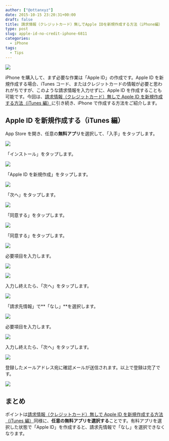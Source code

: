 ```yaml
---
author: ["@ottanxyz"]
date: 2015-10-15 23:20:31+00:00
draft: false
title: 請求情報（クレジットカード）無しでApple IDを新規作成する方法（iPhone編）
type: post
slug: apple-id-no-credit-iphone-6811
categories:
  - iPhone
tags:
  - Tips
---
```


![](/uploads/2015/10/151015-5620326c1b3bd.jpg)

iPhone を購入して、まず必要な作業は「Apple ID」の作成です。Apple ID を新規作成する場合、iTunes コード、またはクレジットカードの情報が必要と思われがちですが、このような請求情報を入力せずに、Apple ID を作成することも可能です。今回は、[請求情報（クレジットカード）無しで Apple ID を新規作成する方法（iTunes 編）](/posts/2015/10/apple-id-no-credit-itunes-6810/)に引き続き、iPhone で作成する方法をご紹介します。

## Apple ID を新規作成する（iTunes 編）

App Store を開き、任意の**無料アプリ**を選択して、「入手」をタップします。

![](/uploads/2015/10/151015-5620326d36563.png)

「インストール」をタップします。

![](/uploads/2015/10/151015-5620326ec42ff.png)

「Apple ID を新規作成」をタップします。

![](/uploads/2015/10/151015-562032708090d.png)

「次へ」をタップします。

![](/uploads/2015/10/151015-5620327248e84-1.png)

「同意する」をタップします。

![](/uploads/2015/10/151015-5620327398036-1.png)

「同意する」をタップします。

![](/uploads/2015/10/151015-5620327525c2a-1.png)

必要項目を入力します。

![](/uploads/2015/10/151015-56203276a4f60.png)

![](/uploads/2015/10/151015-56203278778e5.png)

入力し終えたら、「次へ」をタップします。

![](/uploads/2015/10/151015-56203279bfd3c-1.png)

「請求先情報」で**「なし」**を選択します。

![](/uploads/2015/10/151015-5620327b32f62-1.png)

必要項目を入力します。

![](/uploads/2015/10/151015-5620327c88e73.png)

入力し終えたら、「次へ」をタップします。

![](/uploads/2015/10/151015-5620327e48f1c.png)

登録したメールアドレス宛に確認メールが送信されます。以上で登録は完了です。

![](/uploads/2015/10/151015-5620327fc4ba4.png)

## まとめ

ポイントは[請求情報（クレジットカード）無しで Apple ID を新規作成する方法（iTunes 編）](/posts/2015/10/apple-id-no-credit-itunes-6810/)同様に、**任意の無料アプリを選択する**ことです。有料アプリを選択した状態で「Apple ID」を作成すると、請求先情報で「なし」を選択できなくなります。
